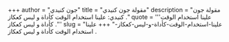 +++
author = "جون كنيدي"
title = "مقولة جون كنيدي"
description = "مقولة جون كنيدي: علينا استخدام الوقت كأداة و ليس كعكاز ."
quote = '''علينا استخدام الوقت كأداة و ليس كعكاز .''' 
slug = "علينا-استخدام-الوقت-كأداة-و-ليس-كعكاز-"
+++
علينا استخدام الوقت كأداة و ليس كعكاز .
